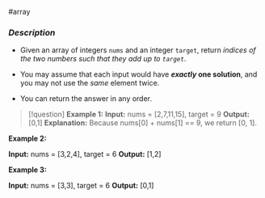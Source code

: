 #array

### *Description*  ###

- Given an array of integers `nums` and an integer `target`, return _indices of the two numbers such that they add up to `target`_.

- You may assume that each input would have **_exactly_ one solution**, and you may not use the _same_ element twice.

- You can return the answer in any order.

> [!question]
> **Example 1:**
>**Input:** nums = [2,7,11,15], target = 9
**Output:** [0,1]
**Explanation:** Because nums[0] + nums[1] == 9, we return [0, 1].

 


**Example 2:**

**Input:** nums = [3,2,4], target = 6
**Output:** [1,2]

**Example 3:**

**Input:** nums = [3,3], target = 6
**Output:** [0,1]
> 
